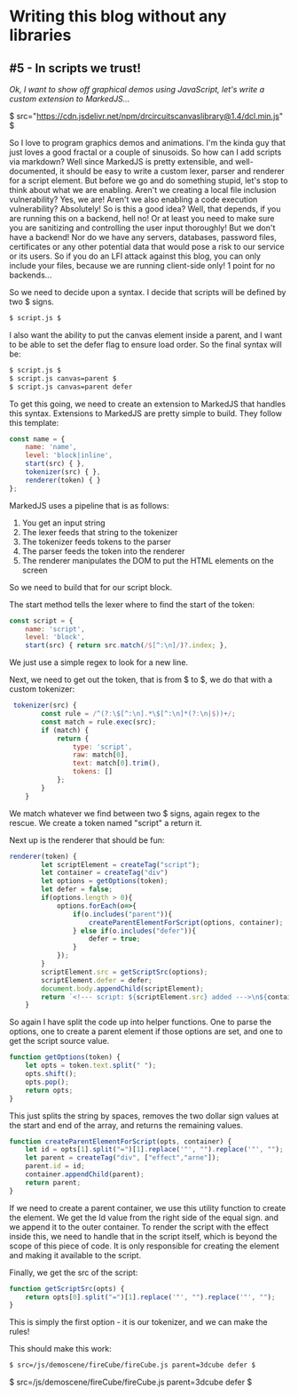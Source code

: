 # Writing this blog without any libraries
## #5 - In scripts we trust!
_Ok, I want to show off graphical demos using JavaScript, let's write a custom extension to MarkedJS..._

$ src="https://cdn.jsdelivr.net/npm/drcircuitscanvaslibrary@1.4/dcl.min.js" $

So I love to program graphics demos and animations. I'm the kinda guy that just loves a good fractal or a couple of sinusoids. So how can I add scripts via markdown?
Well since MarkedJS is pretty extensible, and well-documented, it should be easy to write a custom lexer, parser and renderer for a script element.
But before we go and do something stupid, let's stop to think about what we are enabling. Aren't we creating a local file inclusion vulnerability? Yes, we are! Aren't we also enabling a code execution vulnerability? Absolutely! So is this a good idea? Well, that depends, if you are running this on a backend, hell no! Or at least you need to make sure you are sanitizing and controlling the user input thoroughly! But we don't have a backend! Nor do we have any servers, databases, password files, certificates or any other potential data that would pose a risk to our service or its users. So if you do an LFI attack against this blog, you can only include your files, because we are running client-side only! 1 point for no backends...

So we need to decide upon a syntax. I decide that scripts will be defined by two $ signs. 

```markdown
$ script.js $
```

I also want the ability to put the canvas element inside a parent, and I want to be able to set the defer flag to ensure load order.
So the final syntax will be:

```markdown
$ script.js $
$ script.js canvas=parent $
$ script.js canvas=parent defer
```
To get this going, we need to create an extension to MarkedJS that handles this syntax. Extensions to MarkedJS are pretty simple to build. They follow this template:

```javascript
const name = {
    name: 'name',
    level: 'block|inline',
    start(src) { },
    tokenizer(src) { },
    renderer(token) { }
};
```
MarkedJS uses a pipeline that is as follows:
1. You get an input string
2. The lexer feeds that string to the tokenizer
3. The tokenizer feeds tokens to the parser
4. The parser feeds the token into the renderer
5. The renderer manipulates the DOM to put the HTML elements on the screen

So we need to build that for our script block.

The start method tells the lexer where to find the start of the token:

```javascript
const script = {
    name: 'script',
    level: 'block',
    start(src) { return src.match(/$[^:\n]/)?.index; },
```
We just use a simple regex to look for a new line.

Next, we need to get out the token, that is from $ to $, we do that with a custom tokenizer:

```javascript
 tokenizer(src) {
        const rule = /^(?:\$[^:\n].*\$[^:\n]*(?:\n|$))+/;
        const match = rule.exec(src);
        if (match) {
            return {
                type: 'script',
                raw: match[0],
                text: match[0].trim(),
                tokens: []
            };
        }
    }
```
We match whatever we find between two $ signs, again regex to the rescue. We create a token named "script" a return it. 

Next up is the renderer that should be fun:

```javascript
renderer(token) {
        let scriptElement = createTag("script");
        let container = createTag("div")
        let options = getOptions(token);
        let defer = false;
        if(options.length > 0){
            options.forEach(o=>{
                if(o.includes("parent")){
                    createParentElementForScript(options, container);
                } else if(o.includes("defer")){
                    defer = true;
                }
            });
        }
        scriptElement.src = getScriptSrc(options);
        scriptElement.defer = defer;
        document.body.appendChild(scriptElement);
        return `<!--- script: ${scriptElement.src} added --->\n${container.innerHTML}`;
    }
```
So again I have split the code up into helper functions. One to parse the options, one to create a parent element if those options are set, and one to get the script source value.

```javascript
function getOptions(token) {
    let opts = token.text.split(" ");
    opts.shift();
    opts.pop();
    return opts;
}
```

This just splits the string by spaces, removes the two dollar sign values at the start and end of the array, and returns the remaining values.

```javascript
function createParentElementForScript(opts, container) {
    let id = opts[1].split("=")[1].replace('"', "").replace('"', "");
    let parent = createTag("div", ["effect","arne"]);
    parent.id = id;
    container.appendChild(parent);
    return parent;
}

```

If we need to create a parent container, we use this utility function to create the element. We get the Id value from the right side of the equal sign. and we append it to the outer container. To render the script with the effect inside this, we need to handle that in the script itself, which is beyond the scope of this piece of code. It is only responsible for creating the element and making it available to the script.

Finally, we get the src of the script:
```javascript
function getScriptSrc(opts) {
    return opts[0].split("=")[1].replace('"', "").replace('"', "");
}
```
This is simply the first option - it is our tokenizer, and we can make the rules!

This should make this work:
```markdown
$ src=/js/demoscene/fireCube/fireCube.js parent=3dcube defer $
```
$ src=/js/demoscene/fireCube/fireCube.js parent=3dcube defer $